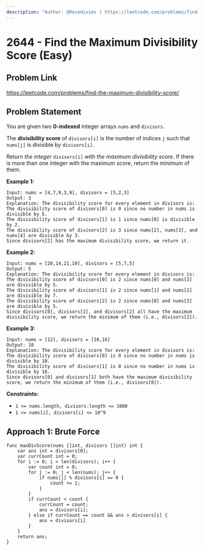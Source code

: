 ```yaml
---
description: "Author: @Recedivies | https://leetcode.com/problems/find-the-maximum-divisibility-score/"
---
```


# 2644 - Find the Maximum Divisibility Score (Easy)

## Problem Link

https://leetcode.com/problems/find-the-maximum-divisibility-score/

## Problem Statement

You are given two **0-indexed** integer arrays `nums` and `divisors`.

The **divisibility score** of `divisors[i]` is the number of indices `j` such that `nums[j]` is divisible by `divisors[i]`.

Return _the integer_ `divisors[i]` _with the maximum divisibility score_. If there is more than one integer with the maximum score, return the minimum of them.

**Example 1:**

```
Input: nums = [4,7,9,3,9], divisors = [5,2,3]
Output: 3
Explanation: The divisibility score for every element in divisors is:
The divisibility score of divisors[0] is 0 since no number in nums is divisible by 5.
The divisibility score of divisors[1] is 1 since nums[0] is divisible by 2.
The divisibility score of divisors[2] is 3 since nums[2], nums[3], and nums[4] are divisible by 3.
Since divisors[2] has the maximum divisibility score, we return it.
```

**Example 2:**

```
Input: nums = [20,14,21,10], divisors = [5,7,5]
Output: 5
Explanation: The divisibility score for every element in divisors is:
The divisibility score of divisors[0] is 2 since nums[0] and nums[3] are divisible by 5.
The divisibility score of divisors[1] is 2 since nums[1] and nums[2] are divisible by 7.
The divisibility score of divisors[2] is 2 since nums[0] and nums[3] are divisible by 5.
Since divisors[0], divisors[1], and divisors[2] all have the maximum divisibility score, we return the minimum of them (i.e., divisors[2]).
```

**Example 3:**

```
Input: nums = [12], divisors = [10,16]
Output: 10
Explanation: The divisibility score for every element in divisors is:
The divisibility score of divisors[0] is 0 since no number in nums is divisible by 10.
The divisibility score of divisors[1] is 0 since no number in nums is divisible by 16.
Since divisors[0] and divisors[1] both have the maximum divisibility score, we return the minimum of them (i.e., divisors[0]).
```

**Constraints:**

- `1 <= nums.length, divisors.length <= 1000`
- `1 <= nums[i], divisors[i] <= 10^9`

## Approach 1: Brute Force

<Tabs>
<TabItem value="golang" label="Go">
<SolutionAuthor name="@Recedivies"/>

```golang
func maxDivScore(nums []int, divisors []int) int {
    var ans int = divisors[0];
    var currCount int = 0;
    for i := 0; i < len(divisors); i++ {
        var count int = 0;
        for j := 0; j < len(nums); j++ {
            if nums[j] % divisors[i] == 0 {
                count += 1;
            }
        }
        if currCount < count {
            currCount = count;
            ans = divisors[i];
        } else if currCount == count && ans > divisors[i] {
            ans = divisors[i]
        }
    }
    return ans;
}
```

</TabItem>
</Tabs>
